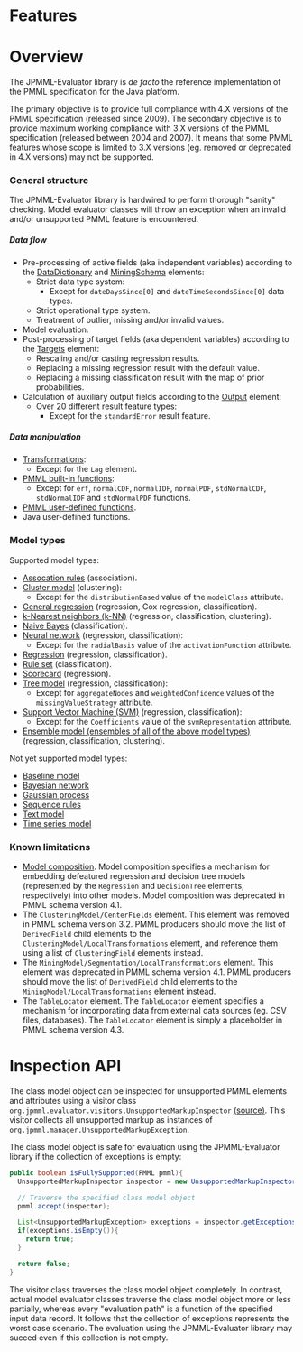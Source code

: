 Features
========

# Overview #

The JPMML-Evaluator library is *de facto* the reference implementation of the PMML specification for the Java platform.

The primary objective is to provide full compliance with 4.X versions of the PMML specification (released since 2009). The secondary objective is to provide maximum working compliance with 3.X versions of the PMML specification (released between 2004 and 2007). It means that some PMML features whose scope is limited to 3.X versions (eg. removed or deprecated in 4.X versions) may not be supported.

### General structure ###

The JPMML-Evaluator library is hardwired to perform thorough "sanity" checking. Model evaluator classes will throw an exception when an invalid and/or unsupported PMML feature is encountered.

##### Data flow #####

* Pre-processing of active fields (aka independent variables) according to the [DataDictionary](http://www.dmg.org/pmml/v4-3/DataDictionary.html) and [MiningSchema](http://www.dmg.org/pmml/v4-3/MiningSchema.html) elements:
  * Strict data type system:
    * Except for `dateDaysSince[0]` and `dateTimeSecondsSince[0]` data types.
  * Strict operational type system.
  * Treatment of outlier, missing and/or invalid values.
* Model evaluation.
* Post-processing of target fields (aka dependent variables) according to the [Targets](http://www.dmg.org/pmml/v4-3/Targets.html) element:
  * Rescaling and/or casting regression results.
  * Replacing a missing regression result with the default value.
  * Replacing a missing classification result with the map of prior probabilities.
* Calculation of auxiliary output fields according to the [Output](http://www.dmg.org/pmml/v4-3/Output.html) element:
  * Over 20 different result feature types:
    * Except for the `standardError` result feature.

##### Data manipulation #####

* [Transformations](http://www.dmg.org/pmml/v4-3/Transformations.html):
  * Except for the `Lag` element.
* [PMML built-in functions](http://www.dmg.org/pmml/v4-3/BuiltinFunctions.html):
  * Except for `erf`, `normalCDF`, `normalIDF`, `normalPDF`, `stdNormalCDF`, `stdNormalIDF` and `stdNormalPDF` functions.
* [PMML user-defined functions](http://www.dmg.org/pmml/v4-3/Functions.html).
* Java user-defined functions.

### Model types ###

Supported model types:

* [Assocation rules](http://www.dmg.org/pmml/v4-3/AssociationRules.html) (association).
* [Cluster model](http://www.dmg.org/pmml/v4-3/ClusteringModel.html) (clustering):
  * Except for the `distributionBased` value of the `modelClass` attribute.
* [General regression](http://www.dmg.org/pmml/v4-3/GeneralRegression.html) (regression, Cox regression, classification).
* [k-Nearest neighbors (k-NN)](http://www.dmg.org/pmml/v4-3/KNN.html) (regression, classification, clustering).
* [Naive Bayes](http://www.dmg.org/pmml/v4-3/NaiveBayes.html) (classification).
* [Neural network](http://www.dmg.org/pmml/v4-3/NeuralNetwork.html) (regression, classification):
  * Except for the `radialBasis` value of the `activationFunction` attribute.
* [Regression](http://www.dmg.org/pmml/v4-3/Regression.html) (regression, classification).
* [Rule set](http://www.dmg.org/pmml/v4-3/RuleSet.html) (classification).
* [Scorecard](http://www.dmg.org/pmml/v4-3/Scorecard.html) (regression).
* [Tree model](http://www.dmg.org/pmml/v4-3/TreeModel.html) (regression, classification):
  * Except for `aggregateNodes` and `weightedConfidence` values of the `missingValueStrategy` attribute.
* [Support Vector Machine (SVM)](http://www.dmg.org/pmml/v4-3/SupportVectorMachine.html) (regression, classification):
  * Except for the `Coefficients` value of the `svmRepresentation` attribute.
* [Ensemble model (ensembles of all of the above model types)](http://www.dmg.org/pmml/v4-3/MultipleModels.html) (regression, classification, clustering).

Not yet supported model types:

* [Baseline model](http://www.dmg.org/pmml/v4-3/BaselineModel.html)
* [Bayesian network](http://dmg.org/pmml/v4-3/BayesianNetwork.html)
* [Gaussian process](http://dmg.org/pmml/v4-3/GaussianProcess.html)
* [Sequence rules](http://www.dmg.org/pmml/v4-3/Sequence.html)
* [Text model](http://www.dmg.org/pmml/v4-3/Text.html)
* [Time series model](http://www.dmg.org/pmml/v4-3/TimeSeriesModel.html)

### Known limitations ###

* [Model composition](http://www.dmg.org/pmml/v4-3/MultipleModels.html). Model composition specifies a mechanism for embedding defeatured regression and decision tree models (represented by the `Regression` and `DecisionTree` elements, respectively) into other models. Model composition was deprecated in PMML schema version 4.1.
* The `ClusteringModel/CenterFields` element. This element was removed in PMML schema version 3.2. PMML producers should move the list of `DerivedField` child elements to the `ClusteringModel/LocalTransformations` element, and reference them using a list of `ClusteringField` elements instead.
* The `MiningModel/Segmentation/LocalTransformations` element. This element was deprecated in PMML schema version 4.1. PMML producers should move the list of `DerivedField` child elements to the `MiningModel/LocalTransformations` element instead.
* The `TableLocator` element. The `TableLocator` element specifies a mechanism for incorporating data from external data sources (eg. CSV files, databases). The `TableLocator` element is simply a placeholder in PMML schema version 4.3.

# Inspection API #

The class model object can be inspected for unsupported PMML elements and attributes using a visitor class `org.jpmml.evaluator.visitors.UnsupportedMarkupInspector` [(source)](https://github.com/jpmml/jpmml-evaluator/blob/master/pmml-evaluator/src/main/java/org/jpmml/evaluator/visitors/UnsupportedMarkupInspector.java). This visitor collects all unsupported markup as instances of `org.jpmml.manager.UnsupportedMarkupException`.

The class model object is safe for evaluation using the JPMML-Evaluator library if the collection of exceptions is empty:
```java
public boolean isFullySupported(PMML pmml){
  UnsupportedMarkupInspector inspector = new UnsupportedMarkupInspector();

  // Traverse the specified class model object
  pmml.accept(inspector);

  List<UnsupportedMarkupException> exceptions = inspector.getExceptions();
  if(exceptions.isEmpty()){
    return true;
  }

  return false;
}
```

The visitor class traverses the class model object completely. In contrast, actual model evaluator classes traverse the class model object more or less partially, whereas every "evaluation path" is a function of the specified input data record. It follows that the collection of exceptions represents the worst case scenario. The evaluation using the JPMML-Evaluator library may succed even if this collection is not empty.
